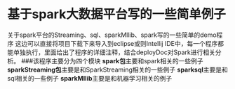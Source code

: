 # 基于spark大数据平台写的一些简单例子
关于spark平台的Streaming、sql、sparkMllib、spark写的一些简单的demo程序
这边可以直接将项目下载下来导入到eclipse或则Intellij IDE中，每一个程序都能单独执行，里面给出了程序的详细注释，结合deployDoc对Spark进行相关分析。
###该程序主要分为四个模块
**spark包**主要和spark相关的一些例子
**sparkStreaming包**主要是和SparkStreaming相关的一些例子
**sparksql**主要是和sql相关的一些例子
**sparkMllib**主要是和机器学习相关的例子

